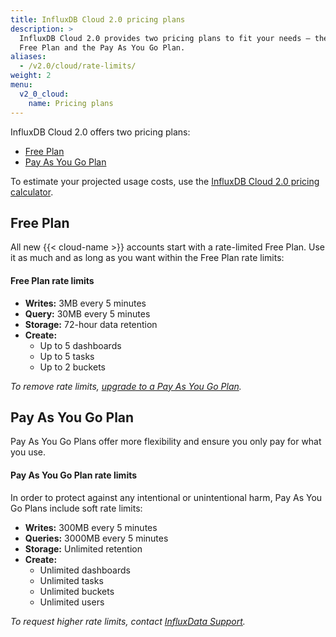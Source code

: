 ```yaml
---
title: InfluxDB Cloud 2.0 pricing plans
description: >
  InfluxDB Cloud 2.0 provides two pricing plans to fit your needs – the rate-limited
  Free Plan and the Pay As You Go Plan.
aliases:
  - /v2.0/cloud/rate-limits/
weight: 2
menu:
  v2_0_cloud:
    name: Pricing plans
---
```


InfluxDB Cloud 2.0 offers two pricing plans:

- [Free Plan](#free-plan)
- [Pay As You Go Plan](#pay-as-you-go-plan)

To estimate your projected usage costs, use the [InfluxDB Cloud 2.0 pricing calculator](/v2.0/cloud/pricing-calculator/).

## Free Plan
All new {{< cloud-name >}} accounts start with a rate-limited Free Plan.
Use it as much and as long as you want within the Free Plan rate limits:

#### Free Plan rate limits
- **Writes:** 3MB every 5 minutes
- **Query:** 30MB every 5 minutes
- **Storage:** 72-hour data retention
- **Create:**
  - Up to 5 dashboards
  - Up to 5 tasks
  - Up to 2 buckets

_To remove rate limits, [upgrade to a Pay As You Go Plan](/v2.0/cloud/account-management/upgrade-to-payg/)._

## Pay As You Go Plan
Pay As You Go Plans offer more flexibility and ensure you only pay for what you use.

#### Pay As You Go Plan rate limits
In order to protect against any intentional or unintentional harm,
Pay As You Go Plans include soft rate limits:

- **Writes:** 300MB every 5 minutes
- **Queries:** 3000MB every 5 minutes
- **Storage:** Unlimited retention
- **Create:**
  - Unlimited dashboards
  - Unlimited tasks
  - Unlimited buckets
  - Unlimited users

_To request higher rate limits, contact [InfluxData Support](mailto:support@influxdata.com)._
